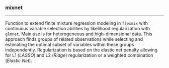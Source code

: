 ### **mixnet**
<hr>

Function to extend finite mixture regression modeling in `flexmix` with continuous variable selection abilities by likelihood regularization with `glmnet`. Main use is for heterogeneous and high-dimensional data. 
This approach finds groups of related observations while selecting and estimating the optimal subset of variables within these groups independently. Regularization is based on the elastic net penalty allowing for L1 (*LASSO*) and L2 (*Ridge*) regularization or a weighted combination (*Elastic Net*). 
